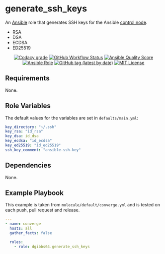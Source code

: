 # generate_ssh_keys

An [Ansible](https://www.ansible.com) role that generates SSH keys for the Ansible [control node](https://docs.ansible.com/ansible/latest/network/getting_started/basic_concepts.html#control-node).

- RSA
- DSA
- ECDSA
- ED25519

<p align="center">
<a href="https://app.codacy.com/gh/dgibbs64/ansible-role-generate_ssh_keys"><img src="https://img.shields.io/codacy/grade/1a892d499efd4dabb73beffa8d64ed01?logo=codacy&style=flat-square" alt="Codacy grade"></a>
<a href="https://github.com/dgibbs64/ansible-role-generate_ssh_keys/actions/workflows/molecule.yml"><img alt="GitHub Workflow Status" src="https://img.shields.io/github/actions/workflow/status/dgibbs64/ansible-role-generate_ssh_keys/molecule.yml?label=molecule&logo=ansible&style=flat-square"></a>
<a href="https://galaxy.ansible.com/dgibbs64/generate_ssh_keys"><img alt="Ansible Quality Score" src="https://img.shields.io/ansible/quality/60208?logo=ansible&style=flat-square"></a>
<a href="https://galaxy.ansible.com/dgibbs64/generate_ssh_keys"><img alt="Ansible Role" src="https://img.shields.io/ansible/role/d/60208?color=EE0000&logo=ansible&style=flat-square"></a>
<a href="https://galaxy.ansible.com/dgibbs64/generate_ssh_keys"><img alt="GitHub tag (latest by date)" src="https://img.shields.io/github/v/tag/dgibbs64/ansible-role-generate_ssh_keys?color=EE0000&label=release&logo=ansible&style=flat-square"></a>
<a href="https://github.com/dgibbs64/ansible-role-generate_ssh_keys/blob/main/LICENSE.md"><img src="https://img.shields.io/github/license/dgibbs64/ansible-role-generate_ssh_keys?style=flat-square" alt="MIT License"></a>
</p>

## Requirements

None.

## Role Variables

The default values for the variables are set in `defaults/main.yml`:

```yaml
key_directory: "~/.ssh"
key_rsa: "id_rsa"
key_dsa: id_dsa
key_ecdsa: "id_ecdsa"
key_ed25519: "id_ed25519"
ssh_key_comment: "ansible-ssh-key"
```

## Dependencies

None.

## Example Playbook

This example is taken from `molecule/default/converge.yml` and is tested on each push, pull request and release.

```yaml
---
- name: converge
  hosts: all
  gather_facts: false

  roles:
    - role: dgibbs64.generate_ssh_keys
```
